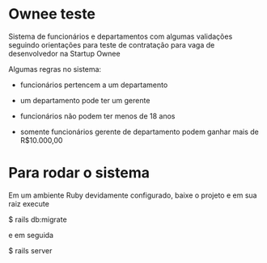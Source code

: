 # Ownee teste

Sistema de funcionários e departamentos com algumas validações seguindo orientações para teste de contratação para vaga de desenvolvedor na Startup Ownee

Algumas regras no sistema:

* funcionários pertencem a um departamento

* um departamento pode ter um gerente

* funcionários não podem ter menos de 18 anos

* somente funcionários gerente de departamento podem ganhar mais de R$10.000,00

# Para rodar o sistema

Em um ambiente Ruby devidamente configurado, baixe o projeto e em sua raiz execute 

$ rails db:migrate

e em seguida

$ rails server
